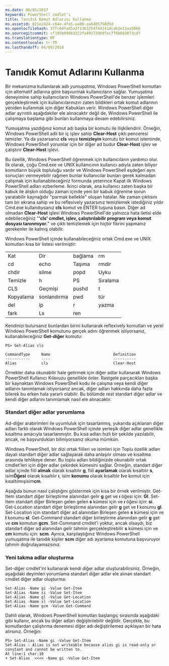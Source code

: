 ```yaml
---
ms.date: 06/05/2017
keywords: PowerShell cmdlet'i
title: Tanıdık Komut Adlarını Kullanma
ms.assetid: 021e2424-c64e-4fa5-aa98-aa6405758d5d
ms.openlocfilehash: 37fc6dfad5a2f1363254744141dcab1e13aa5066
ms.sourcegitcommit: cf195b090b3223fa4917206dfec7f0b603873cdf
ms.translationtype: MT
ms.contentlocale: tr-TR
ms.lasthandoff: 04/09/2018
---
```

# <a name="using-familiar-command-names"></a>Tanıdık Komut Adlarını Kullanma
Bir mekanizma kullanılarak adlı *yumuşatma*, Windows PowerShell komutları için alternatif adlarına göre başvurmak kullanıcıların sağlar. Yumuşatma deneyimine sahip kullanıcıların Windows PowerShell'de benzer işlemleri gerçekleştirmek için kullanıcılarınızın zaten bildikleri ortak komut adlarının yeniden kullanmak için diğer Kabukları verir. Windows PowerShell diğer adlar ayrıntılı aşağıdakiler ele alınacaktır değil de, Windows PowerShell ile çalışmaya başlama gibi bunları kullanmaya devam edebilirsiniz.

Yumuşatma yazdığınız komut adı başka bir komutu ile ilişkilendirir. Örneğin, Windows PowerShell adlı bir iç işlev sahip **Clear-Host** çıktı penceresi temizler. Ya da yazarsanız **cls** veya **temizleyin** komutu bir komut isteminde, Windows PowerShell yorumlar için bir diğer ad budur **Clear-Host** işlev ve çalıştırır **Clear-Host** işlevi.

Bu özellik, Windows PowerShell öğrenmek için kullanıcıların yardımcı olur. İlk olarak, çoğu Cmd.exe ve UNIX kullanıcının kullanıcı adıyla zaten biliyor komutların büyük topluluğu vardır ve Windows PowerShell eşdeğeri aynı sonuçları vermeyebilir rağmen bunlar kullanıcılar bunları gerek kalmadan çalışmak için kullanabileceğiniz formunda yeterince Kapat ilk Windows PowerShell adları ezberleme. İkinci olarak, ana kullanıcı zaten başka bir kabuk ile alışkın olduğu zaman içinde yeni bir kabuk öğrenme sorun yaratabilir kaynağıdır "parmak bellekle" oluşan hatalar. Ne zaman çıktısını tam bir ekrana sahip ve bu reflexively yazarsınız temizlemek istediğiniz yıldır Cmd.exe kullandıysanız **cls** komut ve ENTER tuşuna basın. Diğer ad olmadan **Clear-Host** işlevi Windows PowerShell'de yalnızca hata iletisi elde edebileceğiniz "**'cls' cmdlet, işlev, çalıştırılabilir program veya komut dosyası tanınmıyor.**" ve çıktı temizlemek için hiçbir fikrini yapmanız gerekenler ile kalmış olabilir.

Windows PowerShell içinde kullanabileceğiniz ortak Cmd.exe ve UNIX komutları kısa bir listesi verilmiştir:

|||||
|-|-|-|-|
|Kat|Dir|bağlama|rm|
|cd|echo|Taşıma|rmdir|
|chdir|silme|popd|Uyku|
|Temizle|h|PS|Sıralama|
|CLS|Geçmişi|pushd|t|
|Kopyalama|sonlandırma|pwd|tür|
|del|lp|r|yazma|
|fark|Ls|ren||

Kendinizi bulursanız bunlardan birini kullanarak reflexively komutları ve yerel Windows PowerShell komutunu gerçek adını öğrenmek istiyorsanız, kullanabileceğiniz **Get-diğer** komutu:

```
PS> Get-Alias cls

CommandType     Name                            Definition
-----------     ----                            ----------
Alias           cls                             Clear-Host
```

Örnekler daha okunabilir hale getirmek için diğer adlar kullanarak Windows PowerShell Kullanıcı Kılavuzu genellikle önler. Rastgele parçacıkları başka bir kaynaktan Windows PowerShell kodu ile çalışma veya kendi diğer adlarını tanımlamak istiyorsanız ancak, diğer adları hakkında daha fazla bilerek bu erken hala yararlı olabilir. Bu bölümde rest standart diğer adlar ve kendi diğer adlarını tanımlamak nasıl ele alınacaktır.

### <a name="interpreting-standard-aliases"></a>Standart diğer adlar yorumlama
Ad-diğer arabirimleri ile uyumluluk için tasarlanmış, yukarıda açıklanan diğer adları farklı olarak Windows PowerShell içinde yerleşik diğer adlar genellikle kısaltma amacıyla tasarlanmıştır. Bu kısa adları hızlı bir şekilde yazılabilir, ancak, ne başvurdukları bilmiyorsanız okuma mümkün.

Windows PowerShell, bir dizi ortak fiilleri ve isimleri için Toplu özellik adları dayalı standart diğer adlar sağlayarak daha anlaşılır olması ve kısaltma arasında tehlikeye dener. Bu toplu adları bildiğinizde okunabilir ortak cmdlet'leri için diğer adlar çekirdek kümesini sağlar. Örneğin, standart diğer adlar içinde fiili **almak** olarak kısaltılır **g**, fiili **ayarlamak** olarak kısaltılır **s**, isim**Öğesi** olarak kısaltılır **ı**, isim **konumu** olarak kısaltılır **l**ve komut için kısaltılmışisim**cm**.

Aşağıda bunun nasıl çalıştığını göstermek için kısa bir örnek verilmiştir. Get-Item standart diğer birleştirme alanından gelir **g** get ve **ı** öğesi için: **GI**. Set-Item standart diğer Birleşen gelen gelen **s** kümesi için ve **ı** öğesi için: **si**. Get-Location standart diğer birleştirme alanından gelir **g** get ve **l** konumu **gl**. Set-Location için standart diğer ad alanından Birleşen gelen **s** kümesi için ve **l** konumu **sl**. Get-Command standart diğer birleştirme alanından gelir **g** get ve **cm** komutun **gcm**. Set-Command cmdlet'i yoktur, ancak olsaydı, biz standart diğer ad alanından gelir tahmin gerçekleştirebilir **s** kümesi için ve **cm** komutu için: **scm**. Ayrıca, karşılaştığınız Windows PowerShell yumuşatma ile tanıdık kişiler **scm** diğer adı ayarlama komutuna başvuruyor tahmin doğrulayamazsınız.

### <a name="creating-new-aliases"></a>Yeni takma adlar oluşturma
Set-diğer cmdlet'ini kullanarak kendi diğer adlar oluşturabilirsiniz. Örneğin, aşağıdaki deyimleri yorumlama standart diğer adlar ele alınan standart cmdlet diğer adlar oluşturma:

```
Set-Alias -Name gi -Value Get-Item
Set-Alias -Name si -Value Set-Item
Set-Alias -Name gl -Value Get-Location
Set-Alias -Name sl -Value Set-Location
Set-Alias -Name gcm -Value Get-Command
```

Dahili olarak, Windows PowerShell komutları başlangıç sırasında aşağıdaki gibi kullanır, ancak bu diğer adları değiştirilebilir değildir. Gerçekte, bu komutlardan çalıştırma denemesi diğer adı değiştirilemez açıklayan bir hata alırsınız. Örneğin:

```
PS> Set-Alias -Name gi -Value Get-Item
Set-Alias : Alias is not writeable because alias gi is read-only or constant and cannot be written to.
At line:1 char:10
+ Set-Alias  <<<< -Name gi -Value Get-Item
```